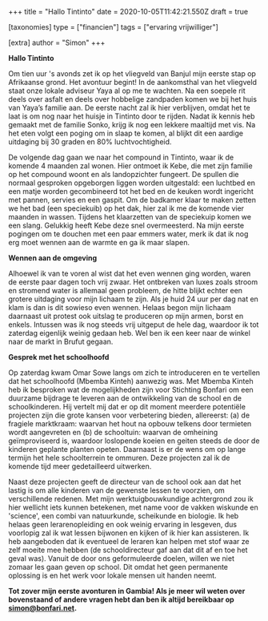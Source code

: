 +++
title = "Hallo Tintinto"
date = 2020-10-05T11:42:21.550Z
draft = true

[taxonomies]
type = ["financien"]
tags = ["ervaring vrijwilliger"]

[extra]
author = "Simon"
+++
<!--StartFragment-->

**Hallo Tintinto**

Om tien uur 's avonds zet ik op het vliegveld van Banjul mijn eerste stap op Afrikaanse grond. Het avontuur begint! In de aankomsthal van het vliegveld staat onze lokale adviseur Yaya al op me te wachten. Na een soepele rit deels over asfalt en deels over hobbelige zandpaden komen we bij het huis van Yaya’s familie aan. De eerste nacht zal ik hier verblijven, omdat het te laat is om nog naar het huisje in Tintinto door te rijden. Nadat ik kennis heb gemaakt met de familie Sonko, krijg ik nog een lekkere maaltijd met vis. Na het eten volgt een poging om in slaap te komen, al blijkt dit een aardige uitdaging bij 30 graden en 80% luchtvochtigheid.

De volgende dag gaan we naar het compound in Tintinto, waar ik de komende 4 maanden zal wonen. Hier ontmoet ik Kebe, die met zijn familie op het compound woont en als landopzichter fungeert. De spullen die normaal gesproken opgeborgen liggen worden uitgestald: een luchtbed en een matje worden gecombineerd tot het bed en de keuken wordt ingericht met pannen, servies en een gaspit. Om de badkamer klaar te maken zetten we het bad (een speciekuib) op het dak, hier zal ik me de komende vier maanden in wassen. Tijdens het klaarzetten van de speciekuip komen we een slang. Gelukkig heeft Kebe deze snel overmeesterd. Na mijn eerste pogingen om te douchen met een paar emmers water, merk ik dat ik nog erg moet wennen aan de warmte en ga ik maar slapen.

**Wennen aan de omgeving**

Alhoewel ik van te voren al wist dat het even wennen ging worden, waren de eerste paar dagen toch vrij zwaar. Het ontbreken van luxes zoals stroom en stromend water is allemaal geen probleem, de hitte blijkt echter een grotere uitdaging voor mijn lichaam te zijn. Als je huid 24 uur per dag nat en klam is dan is dit sowieso even wennen. Helaas begon mijn lichaam daarnaast uit protest ook uitslag te produceren op mijn armen, borst en enkels. Intussen was ik nog steeds vrij uitgeput de hele dag, waardoor ik tot zaterdag eigenlijk weinig gedaan heb. Wel ben ik een keer naar de winkel naar de markt in Brufut gegaan.

**Gesprek met het schoolhoofd**

Op zaterdag kwam Omar Sowe langs om zich te introduceren en te vertellen dat het schoolhoofd (Mbemba Kinteh) aanwezig was. Met Mbemba Kinteh heb ik besproken wat de mogelijkheden zijn voor Stichting Bonfari om een duurzame bijdrage te leveren aan de ontwikkeling van de school en de schoolkinderen. Hij vertelt mij dat er op dit moment meerdere potentiële projecten zijn die grote kansen voor verbetering bieden, allereerst: (a) de fragiele marktkraam: waarvan het hout na opbouw telkens door termieten wordt aangevreten en (b) de schooltuin: waarvan de omheining geïmproviseerd is, waardoor loslopende koeien en geiten steeds de door de kinderen geplante planten opeten. Daarnaast is er de wens om op lange termijn het hele schoolterrein te ommuren. Deze projecten zal ik de komende tijd meer gedetailleerd uitwerken.

Naast deze projecten geeft de directeur van de school ook aan dat het lastig is om alle kinderen van de gewenste lessen te voorzien, om verschillende redenen. Met mijn werktuigbouwkundige achtergrond zou ik hier wellicht iets kunnen betekenen, met name voor de vakken wiskunde en 'science', een combi van natuurkunde, scheikunde en biologie. Ik heb helaas geen lerarenopleiding en ook weinig ervaring in lesgeven, dus voorlopig zal ik wat lessen bijwonen en kijken of ik hier kan assisteren. Ik heb aangeboden dat ik eventueel de leraren kan helpen met stof waar ze zelf moeite mee hebben (de schooldirecteur gaf aan dat dit af en toe het geval was). Vanuit de door ons geformuleerde doelen, willen we niet zomaar les gaan geven op school. Dit omdat het geen permanente oplossing is en het werk voor lokale mensen uit handen neemt.

**Tot zover mijn eerste avonturen in Gambia! Als je meer wil weten over bovenstaand of andere vragen hebt dan ben ik altijd bereikbaar op simon@bonfari.net.**

<!--EndFragment-->